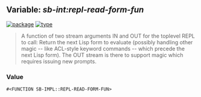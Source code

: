 ## Variable: ***sb-int:*repl-read-form-fun****
[![package](https://img.shields.io/badge/Package-SB--INT-5f9ea0.svg?style=social&colorA=999999)](../) [![type](https://img.shields.io/badge/Type-Variable-5f9ea0.svg?style=social&colorA=999999)](../#variable) 

> A function of two stream arguments IN and OUT for the toplevel REPL to
> call: Return the next Lisp form to evaluate (possibly handling other magic --
> like ACL-style keyword commands -- which precede the next Lisp form). The OUT
> stream is there to support magic which requires issuing new prompts.

### Value
```
#<FUNCTION SB-IMPL::REPL-READ-FORM-FUN>
```
